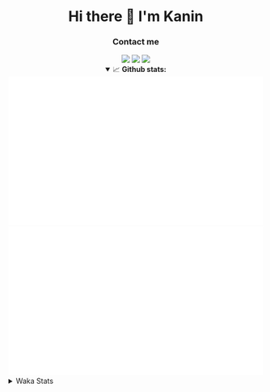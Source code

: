 <div align="center">
 <h1>Hi there 👋 I'm Kanin</h1>
 <h3>Contact me</h3>
 <a href="mailto:im@kanin.dev"><img src="https://img.shields.io/badge/gmail-%23D14836.svg?&style=for-the-badge&logo=gmail&logoColor=white"/></a>
 <a href="https://twitter.com/KaninTwt"><img src="https://img.shields.io/badge/twitter-%231DA1F2.svg?&style=for-the-badge&logo=twitter&logoColor=white"/></a>
 <a href="https://www.linkedin.com/in/KaninDev"><img src="https://img.shields.io/badge/linkedin-%230077B5.svg?&style=for-the-badge&logo=linkedin&logoColor=white"/></a>
<details open>
  <summary>📈 <b>Github stats:</b></summary>
  <img src="https://github.com/Kanin/Kanin/blob/master/scripts/GitHubStats/generated/overview.svg"/>
  <img src="https://github.com/Kanin/Kanin/blob/master/scripts/GitHubStats/generated/languages.svg"/>
</details>
</div>

<details>
 <summary>Waka Stats</summary>

<!--START_SECTION:waka-->
![Code Time](http://img.shields.io/badge/Code%20Time-2%2C515%20hrs%209%20mins-blue)

![Profile Views](http://img.shields.io/badge/Profile%20Views-0-blue)

![Lines of code](https://img.shields.io/badge/From%20Hello%20World%20I%27ve%20Written-672.2%20thousand%20lines%20of%20code-blue)

**🐱 My GitHub Data** 

> 📦 179.4 kB Used in GitHub's Storage 
 > 
> 🏆 199 Contributions in the Year 2024
 > 
> 🚫 Not Opted to Hire
 > 
> 📜 26 Public Repositories 
 > 
> 🔑 17 Private Repositories 
 > 
**I'm an Early 🐤** 

```text
🌞 Morning                2904 commits        ███████░░░░░░░░░░░░░░░░░░   27.54 % 
🌆 Daytime                3133 commits        ███████░░░░░░░░░░░░░░░░░░   29.71 % 
🌃 Evening                3033 commits        ███████░░░░░░░░░░░░░░░░░░   28.76 % 
🌙 Night                  1476 commits        ████░░░░░░░░░░░░░░░░░░░░░   14.00 % 
```
📅 **I'm Most Productive on Monday** 

```text
Monday                   2042 commits        █████░░░░░░░░░░░░░░░░░░░░   19.36 % 
Tuesday                  1507 commits        ████░░░░░░░░░░░░░░░░░░░░░   14.29 % 
Wednesday                1054 commits        ██░░░░░░░░░░░░░░░░░░░░░░░   09.99 % 
Thursday                 1630 commits        ████░░░░░░░░░░░░░░░░░░░░░   15.46 % 
Friday                   1783 commits        ████░░░░░░░░░░░░░░░░░░░░░   16.91 % 
Saturday                 1019 commits        ██░░░░░░░░░░░░░░░░░░░░░░░   09.66 % 
Sunday                   1511 commits        ████░░░░░░░░░░░░░░░░░░░░░   14.33 % 
```


📊 **This Week I Spent My Time On** 

```text
🕑︎ Time Zone: America/New_York

💬 Programming Languages: 
Python                   3 hrs 11 mins       █████████████████████░░░░   83.75 % 
Bash                     19 mins             ██░░░░░░░░░░░░░░░░░░░░░░░   08.35 % 
.env file                7 mins              █░░░░░░░░░░░░░░░░░░░░░░░░   03.28 % 
JavaScript               5 mins              █░░░░░░░░░░░░░░░░░░░░░░░░   02.57 % 
virtualenv               4 mins              █░░░░░░░░░░░░░░░░░░░░░░░░   02.04 % 

🔥 Editors: 
PyCharm                  3 hrs 42 mins       ████████████████████████░   97.43 % 
VS Code                  5 mins              █░░░░░░░░░░░░░░░░░░░░░░░░   02.57 % 

🐱‍💻 Projects: 
NailaDjango              2 hrs 7 mins        ██████████████░░░░░░░░░░░   55.74 % 
APIServer                1 hr 14 mins        ████████░░░░░░░░░░░░░░░░░   32.68 % 
Naila.py                 20 mins             ██░░░░░░░░░░░░░░░░░░░░░░░   08.78 % 
Unknown Project          5 mins              █░░░░░░░░░░░░░░░░░░░░░░░░   02.57 % 
KanAPI                   0 secs              ░░░░░░░░░░░░░░░░░░░░░░░░░   00.22 % 

💻 Operating System: 
Windows                  3 hrs 48 mins       █████████████████████████   100.00 % 
```

**I Mostly Code in Python** 

```text
Python                   32 repos            █████████████████░░░░░░░░   68.09 % 
Java                     5 repos             ███░░░░░░░░░░░░░░░░░░░░░░   10.64 % 
HTML                     3 repos             ██░░░░░░░░░░░░░░░░░░░░░░░   06.38 % 
TypeScript               2 repos             █░░░░░░░░░░░░░░░░░░░░░░░░   04.26 % 
Kotlin                   1 repo              █░░░░░░░░░░░░░░░░░░░░░░░░   02.13 % 
```



**Timeline**

![Lines of Code chart](https://raw.githubusercontent.com/Kanin/Kanin/master/assets/bar_graph.png)


 Last Updated on 30/12/2024 00:11:26 UTC
<!--END_SECTION:waka-->
</details>
